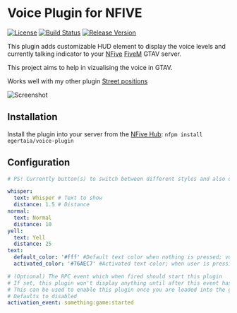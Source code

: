 # Voice Plugin for NFIVE
[![License](https://img.shields.io/github/license/egertaia/voice-plugin.svg)](LICENSE)
[![Build Status](https://img.shields.io/appveyor/ci/egertaia/voice-plugin.svg)](https://ci.appveyor.com/project/egertaia/voice-plugin)
[![Release Version](https://img.shields.io/github/release/egertaia/voice-plugin/all.svg)](https://github.com/egertaia/voice-plugin/releases)

This plugin adds customizable HUD element to display the voice levels and currently talking indicator to your [NFive](https://github.com/NFive) [FiveM](https://fivem.net/) GTAV server.

This project aims to help in vizualising the voice in GTAV.

Works well with my other plugin [Street positions](https://github.com/egertaia/street-position)

![Screenshot](https://user-images.githubusercontent.com/9960794/50451277-bbccea80-093b-11e9-831c-bfaf937dace6.png)

## Installation
Install the plugin into your server from the [NFive Hub](https://hub.nfive.io/egertaia/voice-plugin): `nfpm install egertaia/voice-plugin`

## Configuration
```yml
# PS! Currently button(s) to switch between different styles and also different style count is not configurable. It defaults to Shift + H and 3.

whisper:
  text: Whisper # Text to show
  distance: 1.5 # Distance
normal:
  text: Normal
  distance: 10
yell:
  text: Yell
  distance: 25
text:
  default_color: '#fff' #Default text color when nothing is pressed; voice is inactive
  activated_color: '#76AEC7' #Activated text color; when user is pressing voice button and is speaking

# (Optional) The RPC event which when fired should start this plugin
# If set, this plugin won't display anything until after this event has fired once
# This can be used to enable this plugin once you are loaded into the game
# Defaults to disabled
activation_event: something:game:started

```